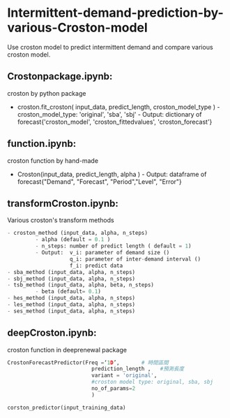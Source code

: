 # Intermittent-demand-prediction-by-various-Croston-model
Use croston model to predict intermittent demand and compare various croston model.

## Crostonpackage.ipynb:
croston by python package
- croston.fit_croston( input_data, predict_length, croston_model_type )
         - croston_model_type: 'original', 'sba', 'sbj'
         - Output: dictionary of forecast{'croston_model', 'croston_fittedvalues', 'croston_forecast'}

## function.ipynb: 
croston function by hand-made
- Croston(input_data, predict_length, alpha )
         - Output: dataframe of forecast{"Demand", "Forecast", "Period","Level", "Error"}

## transformCroston.ipynb: 
Various croston's transform methods
```python
- croston_method (input_data, alpha, n_steps)
         - alpha (default = 0.1 )
         - n_steps: number of predict length ( default = 1)
         - Output:  v_i: parameter of demand size ()
                    q_i: parameter of inter-demand interval ()
                    f_i: predict data
- sba_method (input_data, alpha, n_steps)
- sbj_method (input_data, alpha, n_steps)
- tsb_method (input_data, alpha, beta, n_steps)
         - beta (default= 0.1)
- hes_method (input_data, alpha, n_steps)
- les_method (input_data, alpha, n_steps) 
- ses_method (input_data, alpha, n_steps)
```
## deepCroston.ipynb: 
croston function in deeprenewal package
```python
CrostonForecastPredictor(Freq =‘1D’,       # 時間區間
                           prediction_length ,   #預測長度 
                           variant = 'original', 
                           #croston model type: original, sba, sbj
                           no_of_params=2
                           )

corston_predictor(input_training_data)
```      



